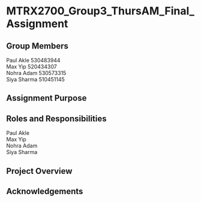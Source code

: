 # MTRX2700_Group3_ThursAM_Final_Assignment

## Group Members
Paul Akle 530483944 <br>
Max Yip 520434307 <br>
Nohra Adam 530573315 <br>
Siya Sharma 510451145 <br>

## Assignment Purpose

## Roles and Responsibilities
Paul Akle <br>
Max Yip <br>
Nohra Adam <br>
Siya Sharma <br>

## Project Overview

## Acknowledgements
